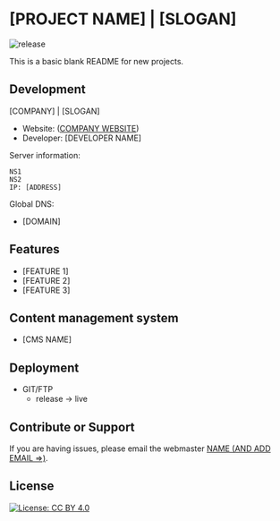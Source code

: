 <!-- Just fill in the brackets -->
# [PROJECT NAME] | [SLOGAN]

![release](https://img.shields.io/badge/release-v0.0-red.svg?style=flat-square)

This is a basic blank README for new projects.

Development
-----------
[COMPANY] | [SLOGAN]

- Website: ([COMPANY WEBSITE](#))
- Developer: [DEVELOPER NAME]

Server information:

    NS1
    NS2
    IP: [ADDRESS]

Global DNS:

- [DOMAIN]

Features
--------

- [FEATURE 1]
- [FEATURE 2]
- [FEATURE 3]

Content management system
-------------------------

- [CMS NAME]

Deployment
----------

- GIT/FTP
     - release -> live

Contribute or Support
---------------------

If you are having issues, please email the webmaster [NAME (AND ADD EMAIL =>)](mailto:#).

License
-------

[![License: CC BY 4.0](https://licensebuttons.net/l/by/4.0/80x15.png)](http://creativecommons.org/licenses/by/4.0/)